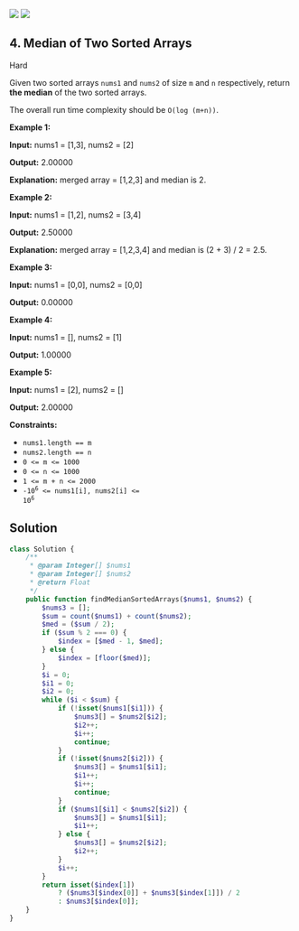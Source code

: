 [![](https://img.shields.io/github/stars/javadev/LeetCode-in-All?label=Stars&style=flat-square)](https://github.com/javadev/LeetCode-in-All)
[![](https://img.shields.io/github/forks/javadev/LeetCode-in-All?label=Fork%20me%20on%20GitHub%20&style=flat-square)](https://github.com/javadev/LeetCode-in-All/fork)

## 4\. Median of Two Sorted Arrays

Hard

Given two sorted arrays `nums1` and `nums2` of size `m` and `n` respectively, return **the median** of the two sorted arrays.

The overall run time complexity should be `O(log (m+n))`.

**Example 1:**

**Input:** nums1 = [1,3], nums2 = [2]

**Output:** 2.00000

**Explanation:** merged array = [1,2,3] and median is 2. 

**Example 2:**

**Input:** nums1 = [1,2], nums2 = [3,4]

**Output:** 2.50000

**Explanation:** merged array = [1,2,3,4] and median is (2 + 3) / 2 = 2.5. 

**Example 3:**

**Input:** nums1 = [0,0], nums2 = [0,0]

**Output:** 0.00000 

**Example 4:**

**Input:** nums1 = [], nums2 = [1]

**Output:** 1.00000 

**Example 5:**

**Input:** nums1 = [2], nums2 = []

**Output:** 2.00000 

**Constraints:**

*   `nums1.length == m`
*   `nums2.length == n`
*   `0 <= m <= 1000`
*   `0 <= n <= 1000`
*   `1 <= m + n <= 2000`
*   <code>-10<sup>6</sup> <= nums1[i], nums2[i] <= 10<sup>6</sup></code>

## Solution

```php
class Solution {
    /**
     * @param Integer[] $nums1
     * @param Integer[] $nums2
     * @return Float
     */
    public function findMedianSortedArrays($nums1, $nums2) {
        $nums3 = [];
        $sum = count($nums1) + count($nums2);
        $med = ($sum / 2);
        if ($sum % 2 === 0) {
            $index = [$med - 1, $med];
        } else {
            $index = [floor($med)];
        }
        $i = 0;
        $i1 = 0;
        $i2 = 0;
        while ($i < $sum) {
            if (!isset($nums1[$i1])) {
                $nums3[] = $nums2[$i2];
                $i2++;
                $i++;
                continue;
            }
            if (!isset($nums2[$i2])) {
                $nums3[] = $nums1[$i1];
                $i1++;
                $i++;
                continue;
            }
            if ($nums1[$i1] < $nums2[$i2]) {
                $nums3[] = $nums1[$i1];
                $i1++;
            } else {
                $nums3[] = $nums2[$i2];
                $i2++;
            }
            $i++;
        }
        return isset($index[1])
            ? ($nums3[$index[0]] + $nums3[$index[1]]) / 2
            : $nums3[$index[0]];
    }
}
```